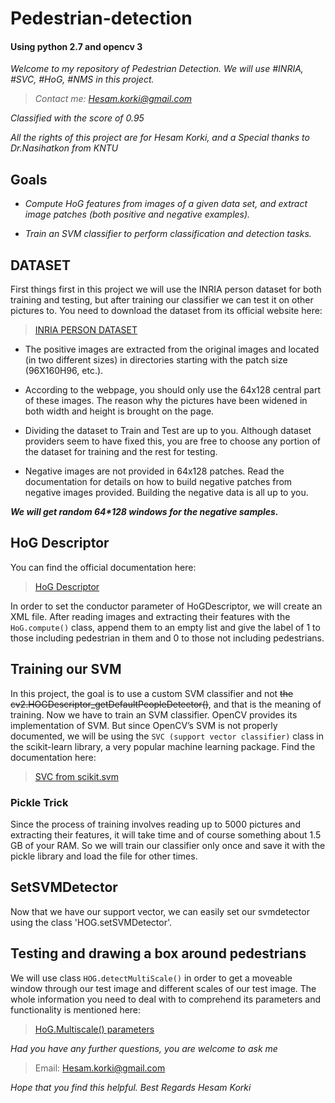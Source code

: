 # **Pedestrian-detection**

#### **Using python 2.7 and opencv 3**

*Welcome to my repository of Pedestrian Detection. We will use #INRIA, #SVC, #HoG, #NMS in this project.*

>*Contact me: Hesam.korki@gmail.com*

*Classified with the score of 0.95* 

*All the rights of this project are for Hesam Korki, and a Special thanks to Dr.Nasihatkon from KNTU*

## **Goals**

- *Compute HoG features from images of a given data set, and extract image patches (both positive and negative examples).*

- *Train an SVM classifier to perform classification and detection tasks.*

## **DATASET**

First things first in this project we will use the INRIA person dataset for both training and testing, but after training our classifier we can test it on other pictures to. You need to download the dataset from its official website here: 

>[INRIA PERSON DATASET](http://pascal.inrialpes.fr/data/human/)

- The positive images are extracted from the original images and located (in two different sizes) in directories starting with the patch size (96X160H96, etc.).

- According to the webpage, you should only use the 64x128 central part of these images. The reason why the pictures have been widened in both width and height is brought on the page.

- Dividing the dataset to Train and Test are up to you. Although dataset providers seem to have fixed this, you are free to choose any portion of the dataset for training and the rest for testing.

- Negative images are not provided in 64x128 patches. Read the documentation for details on how to build negative patches from negative images provided. Building the negative data is all up to you.

**_We will get random 64*128 windows for the negative samples._**

## **HoG Descriptor**

You can find the official documentation here:

>[HoG Descriptor](https://docs.opencv.org/3.4.1/d5/d33/structcv_1_1HOGDescriptor.html)

In order to set the conductor parameter of HoGDescriptor, we will create an XML file.
After reading images and extracting their features with the `HoG.compute()` class, append them to an empty list and give the label of 1 to those including pedestrian in them and 0 to those not including pedestrians.

## **Training our SVM**

In this project, the goal is to use a custom SVM classifier and not ~~the cv2.HOGDescriptor_getDefaultPeopleDetector()~~, and that is the meaning of training.
Now we have to train an SVM classifier. OpenCV provides its implementation of SVM. But since OpenCV’s SVM is not properly documented, we will be using the `SVC (support vector classifier)` class in the scikit-learn library, a very popular machine learning package. Find the documentation here:

>[SVC from scikit.svm](http://scikit-learn.org/stable/modules/generated/sklearn.svm.SVC.html)

### **Pickle Trick** 


Since the process of training involves reading up to 5000 pictures and extracting their features, it will take time and of course something about 1.5 GB of your RAM. So we will train our classifier only once and save it with the pickle library and load the file for other times.

## **SetSVMDetector**

Now that we have our support vector, we can easily set our svmdetector using the class 'HOG.setSVMDetector'.

## **Testing and drawing a box around pedestrians** 

We will use class `HOG.detectMultiScale()` in order to get a moveable window through our test image and different scales of our test image. The whole information you need to deal with to comprehend its parameters and functionality is mentioned here: 

>[HoG.Multiscale() parameters](https://www.pyimagesearch.com/2015/11/16/hog-detectmultiscale-parameters-explained/)

*Had you have any further questions, you are welcome to ask me* 

>Email: Hesam.korki@gmail.com

*Hope that you find this helpful.
Best Regards Hesam Korki*
